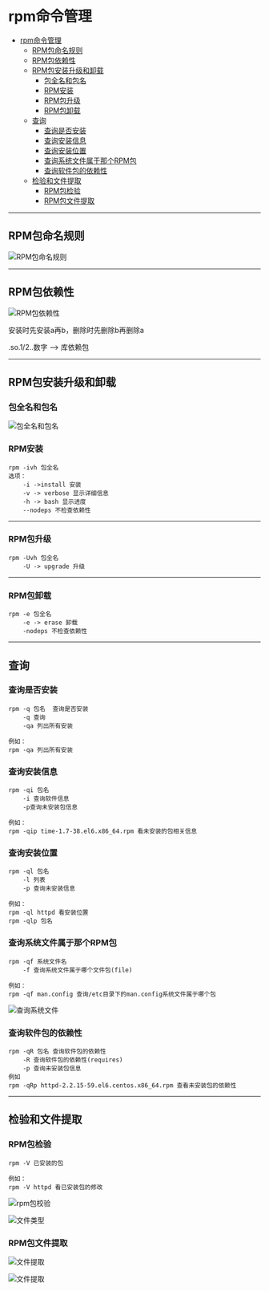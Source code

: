 # rpm命令管理

- [rpm命令管理](#rpm命令管理)
  - [RPM包命名规则](#rpm包命名规则)
  - [RPM包依赖性](#rpm包依赖性)
  - [RPM包安装升级和卸载](#rpm包安装升级和卸载)
    - [包全名和包名](#包全名和包名)
    - [RPM安装](#rpm安装)
    - [RPM包升级](#rpm包升级)
    - [RPM包卸载](#rpm包卸载)
  - [查询](#查询)
    - [查询是否安装](#查询是否安装)
    - [查询安装信息](#查询安装信息)
    - [查询安装位置](#查询安装位置)
    - [查询系统文件属于那个RPM包](#查询系统文件属于那个rpm包)
    - [查询软件包的依赖性](#查询软件包的依赖性)
  - [检验和文件提取](#检验和文件提取)
    - [RPM包检验](#rpm包检验)
    - [RPM包文件提取](#rpm包文件提取)

---

## RPM包命名规则  

![RPM包命名规则](images/2023-07-31-10-12-10.png)  

---

## RPM包依赖性  

![RPM包依赖性](images/2023-07-31-10-17-48.png)  

安装时先安装a再b，删除时先删除b再删除a  

.so.1/2..数字 --> 库依赖包  

---

## RPM包安装升级和卸载  

### 包全名和包名  

![包全名和包名](images/2023-07-31-10-35-57.png)  

### RPM安装  

```Linux
rpm -ivh 包全名
选项：
    -i ->install 安装
    -v -> verbose 显示详细信息
    -h -> bash 显示进度
    --nodeps 不检查依赖性
```

---

### RPM包升级

```Linux
rpm -Uvh 包全名
    -U -> upgrade 升级
```

---

### RPM包卸载

```Linux
rpm -e 包全名
    -e -> erase 卸载
    -nodeps 不检查依赖性
```

---

## 查询

### 查询是否安装

```Linux
rpm -q 包名  查询是否安装
    -q 查询
    -qa 列出所有安装

例如：
rpm -qa 列出所有安装
```

### 查询安装信息

```Linux
rpm -qi 包名
    -i 查询软件信息
    -p查询未安装包信息

例如：
rpm -qip time-1.7-38.el6.x86_64.rpm 看未安装的包相关信息
```

### 查询安装位置

```Linux
rpm -ql 包名
    -l 列表
    -p 查询未安装信息

例如：
rpm -ql httpd 看安装位置
rpm -qlp 包名
```

### 查询系统文件属于那个RPM包

```Linux
rpm -qf 系统文件名
    -f 查询系统文件属于哪个文件包(file)

例如：
rpm -qf man.config 查询/etc目录下的man.config系统文件属于哪个包
```

![查询系统文件](images/2023-08-01-10-37-46.png)

### 查询软件包的依赖性

```Linux
rpm -qR 包名 查询软件包的依赖性
    -R 查询软件包的依赖性(requires)
    -p 查询未安装包信息
例如
rpm -qRp httpd-2.2.15-59.el6.centos.x86_64.rpm 查看未安装包的依赖性
```

---

## 检验和文件提取  

### RPM包检验

```Linux
rpm -V 已安装的包

例如：
rpm -V httpd 看已安装包的修改
```

![rpm包校验](images/2023-08-01-10-51-45.png)

![文件类型](images/2023-08-01-10-53-35.png)

### RPM包文件提取

![文件提取](images/2023-08-01-10-55-32.png)

![文件提取](images/2023-08-01-10-57-20.png)

